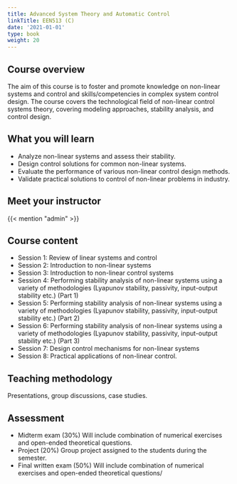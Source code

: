 ```yaml
---
title: Advanced System Theory and Automatic Control
linkTitle: EEN513 (C)
date: '2021-01-01'
type: book
weight: 20
---
```


<!--more-->

## Course overview

The aim of this course is to foster and promote knowledge on non-linear systems and control and skills/competencies in complex system control design. The course covers the technological field of non-linear control systems theory, covering modeling approaches, stability analysis, and control design. 

## What you will learn

- Analyze non-linear systems and assess their stability.
- Design control solutions for common non-linear systems.
- Evaluate the performance of various non-linear control design methods.
- Validate practical solutions to control of non-linear problems in industry.

## Meet your instructor

{{< mention "admin" >}}

## Course content

- Session 1: Review of linear systems and control
- Session 2: Introduction to non-linear systems
- Session 3: Introduction to non-linear control systems
- Session 4: Performing stability analysis of non-linear systems using a variety of methodologies (Lyapunov stability, passivity, input-output stability etc.) (Part 1)
- Session 5: Performing stability analysis of non-linear systems using a variety of methodologies (Lyapunov stability, passivity, input-output stability etc.) (Part 2)
- Session 6: Performing stability analysis of non-linear systems using a variety of methodologies (Lyapunov stability, passivity, input-output stability etc.) (Part 3)
- Session 7: Design control mechanisms for non-linear systems
- Session 8: Practical applications of non-linear control.

## Teaching methodology

Presentations, group discussions, case studies.

## Assessment

- Midterm exam (30%)
Will include combination of numerical exercises and open-ended theoretical questions.
- Project (20%)
Group project assigned to the students during the semester.
- Final written exam (50%)
Will include combination of numerical exercises and open-ended theoretical questions/